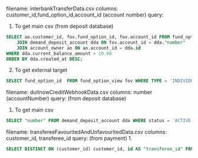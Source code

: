 filename: interbankTransferData.csv
columns: customer_id,fund_option_id,account_id (account number)
query:

1. To get main csv
(from deposit database)
```sql
SELECT ao.customer_id, fov.fund_option_id, fov.account_id FROM fund_option_view fov 
	JOIN demand_deposit_account dda ON fov.account_id = dda."number" 
	JOIN account_owner ao ON ao.account_id = dda.id 
WHERE dda.current_balance_amount > 10.00
ORDER BY dda.created_at DESC;
```
2. To get external target
```sql
SELECT fund_option_id  FROM fund_option_view fov WHERE TYPE = 'INDIVIDUAL_BANK_SAVINGS_EXTERNAL';
```

filename: duitnowCreditWebhookData.csv
columns: number (accountNumber)
query:
(from deposit database)
1. To get main csv
```sql
SELECT "number" FROM demand_deposit_account dda WHERE status = 'ACTIVE' LIMIT 500;
```

filename: transfereeFavouritedAndUnfavouritedData.csv
columns: customer_id, transferee_id
query:
(from payment)
1. 
```sql
SELECT DISTINCT ON (customer_id) customer_id, id AS "transferee_id" FROM transferee t;
```